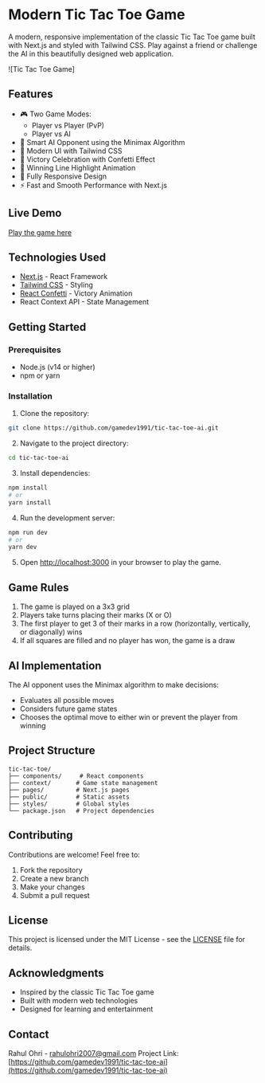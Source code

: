 # Modern Tic Tac Toe Game

A modern, responsive implementation of the classic Tic Tac Toe game built with Next.js and styled with Tailwind CSS. Play against a friend or challenge the AI in this beautifully designed web application.

![Tic Tac Toe Game]

## Features

- 🎮 Two Game Modes:
  - Player vs Player (PvP)
  - Player vs AI
- 🎯 Smart AI Opponent using the Minimax Algorithm
- 🎨 Modern UI with Tailwind CSS
- 🎉 Victory Celebration with Confetti Effect
- 💫 Winning Line Highlight Animation
- 📱 Fully Responsive Design
- ⚡ Fast and Smooth Performance with Next.js

## Live Demo

[Play the game here](https://your-deployment-url.vercel.app) <!-- Add your deployment URL when available -->

## Technologies Used

- [Next.js](https://nextjs.org/) - React Framework
- [Tailwind CSS](https://tailwindcss.com/) - Styling
- [React Confetti](https://www.npmjs.com/package/react-confetti) - Victory Animation
- React Context API - State Management

## Getting Started

### Prerequisites

- Node.js (v14 or higher)
- npm or yarn

### Installation

1. Clone the repository:
```bash
git clone https://github.com/gamedev1991/tic-tac-toe-ai.git
```

2. Navigate to the project directory:
```bash
cd tic-tac-toe-ai
```

3. Install dependencies:
```bash
npm install
# or
yarn install
```

4. Run the development server:
```bash
npm run dev
# or
yarn dev
```

5. Open [http://localhost:3000](http://localhost:3000) in your browser to play the game.

## Game Rules

1. The game is played on a 3x3 grid
2. Players take turns placing their marks (X or O)
3. The first player to get 3 of their marks in a row (horizontally, vertically, or diagonally) wins
4. If all squares are filled and no player has won, the game is a draw

## AI Implementation

The AI opponent uses the Minimax algorithm to make decisions:
- Evaluates all possible moves
- Considers future game states
- Chooses the optimal move to either win or prevent the player from winning

## Project Structure

```
tic-tac-toe/
├── components/     # React components
├── context/       # Game state management
├── pages/         # Next.js pages
├── public/        # Static assets
├── styles/        # Global styles
└── package.json   # Project dependencies
```

## Contributing

Contributions are welcome! Feel free to:
1. Fork the repository
2. Create a new branch
3. Make your changes
4. Submit a pull request

## License

This project is licensed under the MIT License - see the [LICENSE](LICENSE) file for details.

## Acknowledgments

- Inspired by the classic Tic Tac Toe game
- Built with modern web technologies
- Designed for learning and entertainment

## Contact

Rahul Ohri - [rahulohri2007@gmail.com](mailto:rahulohri2007@gmail.com)
Project Link: [https://github.com/gamedev1991/tic-tac-toe-ai](https://github.com/gamedev1991/tic-tac-toe-ai)
